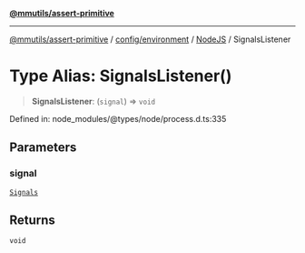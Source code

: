 [**@mmutils/assert-primitive**](../../../../../README.md)

***

[@mmutils/assert-primitive](../../../../../modules.md) / [config/environment](../../../README.md) / [NodeJS](../README.md) / SignalsListener

# Type Alias: SignalsListener()

> **SignalsListener**: (`signal`) => `void`

Defined in: node\_modules/@types/node/process.d.ts:335

## Parameters

### signal

[`Signals`](Signals.md)

## Returns

`void`
